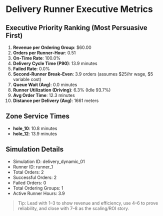 # Delivery Runner Executive Metrics

## Executive Priority Ranking (Most Persuasive First)
1. **Revenue per Ordering Group**: $60.00
2. **Orders per Runner‑Hour**: 0.51
3. **On‑Time Rate**: 100.0%
4. **Delivery Cycle Time (P90)**: 13.9 minutes
5. **Failed Rate**: 0.0%
6. **Second‑Runner Break‑Even**: 3.9 orders (assumes $25/hr wage, $5 variable cost)
7. **Queue Wait (Avg)**: 0.0 minutes
8. **Runner Utilization (Driving)**: 6.3% (Idle 93.7%)
9. **Avg Order Time**: 12.3 minutes
10. **Distance per Delivery (Avg)**: 1661 meters

## Zone Service Times
- **hole_10**: 10.8 minutes
- **hole_12**: 13.9 minutes


## Simulation Details
- Simulation ID: delivery_dynamic_01
- Runner ID: runner_1
- Total Orders: 2
- Successful Orders: 2
- Failed Orders: 0
- Total Ordering Groups: 1
- Active Runner Hours: 3.9

> Tip: Lead with 1–3 to show revenue and efficiency, use 4–6 to prove reliability, and close with 7–8 as the scaling/ROI story.
